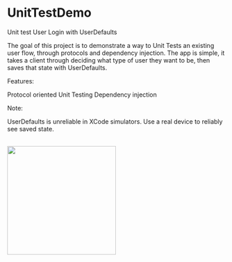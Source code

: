 # UnitTestDemo

Unit test User Login with UserDefaults

The goal of this project is to demonstrate a way to Unit Tests an existing user flow, through protocols and dependency injection. 
The app is simple, it takes a client through deciding what type of user they want to be, then saves that state with UserDefaults.

Features:

Protocol oriented Unit Testing
Dependency injection

Note:

UserDefaults is unreliable in XCode simulators. Use a real device to reliably see saved state.

<br>
<img src="https://user-images.githubusercontent.com/14178930/118821178-d638f300-b86b-11eb-8cf7-7cccc5e86ea5.png" width="250">
